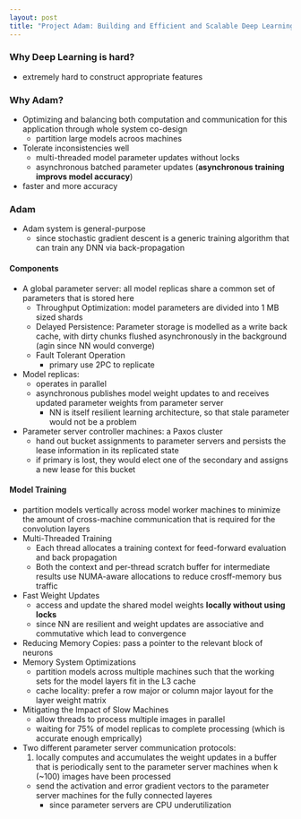 ```yaml
---
layout: post
title: "Project Adam: Building and Efficient and Scalable Deep Learning Training System"
---
```


### Why Deep Learning is hard?
* extremely hard to construct appropriate features

### Why Adam?
* Optimizing and balancing both computation and communication for this application through whole system co-design
    * partition large models acroos machines
* Tolerate inconsistencies well
    * multi-threaded model parameter updates without locks
    * asynchronous batched parameter updates (**asynchronous training improvs model accuracy**)
* faster and more accuracy

### Adam
* Adam system is general-purpose
    * since stochastic gradient descent is a generic training algorithm that can train any DNN via back-propagation

#### Components
* A global parameter server: all model replicas share a common set of parameters that is stored here
    * Throughput Optimization: model parameters are divided into 1 MB sized shards
    * Delayed Persistence: Parameter storage is modelled as a write back cache, with dirty chunks flushed asynchronously in the background (agin since NN would converge)
    * Fault Tolerant Operation
        * primary use 2PC to replicate
* Model replicas:
    * operates in parallel
    * asynchronous publishes model weight updates to and receives updated parameter weights from parameter server
        * NN is itself resilient learning architecture, so that stale parameter would not be a problem
* Parameter server controller machines: a Paxos cluster
    * hand out bucket assignments to parameter servers and persists the lease information in its replicated state
    * if primary is lost, they would elect one of the secondary and assigns a new lease for this bucket

#### Model Training
* partition models vertically across model worker machines to minimize the amount of cross-machine communication that is required for the convolution layers
* Multi-Threaded Training
    * Each thread allocates a training context for feed-forward evaluation and back propagation
    * Both the context and per-thread scratch buffer for intermediate results use NUMA-aware allocations to reduce crosff-memory bus traffic
* Fast Weight Updates
    * access and update the shared model weights **locally without using locks**
    * since NN are resilient and weight updates are associative and commutative which lead to convergence
* Reducing Memory Copies: pass a pointer to the relevant block of neurons
* Memory System Optimizations
    * partition models across multiple machines such that the working sets for the model layers fit in the L3 cache
    * cache locality: prefer a row major or column major layout for the layer weight matrix
* Mitigating the Impact of Slow Machines
    * allow threads to process multiple images in parallel
    * waiting for 75% of model replicas to complete processing (which is accurate enough emprically)
* Two different parameter server communication protocols:
    1. locally computes and accumulates the weight updates in a buffer that is periodically sent to the parameter server machines when k (~100) images have been processed
    - send the activation and error gradient vectors to the parameter server machines for the fully connected layeres
        * since parameter servers are CPU underutilization